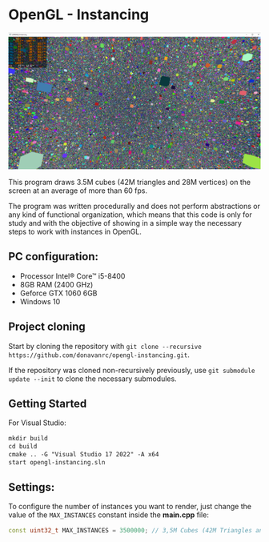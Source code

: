 # OpenGL - Instancing

![Demonstration](Screenshots/demo.png?raw=true "Title")

This program draws 3.5M cubes (42M triangles and 28M vertices) on the screen at an average of more than 60 fps.

The program was written procedurally and does not perform abstractions or any kind of functional organization, which means that this code is only for study and with the objective of showing in a simple way the necessary steps to work with instances in OpenGL.

## PC configuration:

- Processor Intel® Core™ i5-8400
- 8GB RAM (2400 GHz)
- Geforce GTX 1060 6GB
- Windows 10

## Project cloning

Start by cloning the repository with `git clone --recursive https://github.com/donavanrc/opengl-instancing.git`.

If the repository was cloned non-recursively previously, use `git submodule update --init` to clone the necessary submodules.

## Getting Started

For Visual Studio:

```
mkdir build
cd build
cmake .. -G "Visual Studio 17 2022" -A x64
start opengl-instancing.sln
```

## Settings:

To configure the number of instances you want to render, just change the value of the `MAX_INSTANCES` constant inside the **main.cpp** file:

```cpp
const uint32_t MAX_INSTANCES = 3500000; // 3,5M Cubes (42M Triangles and 28M vertices)
```